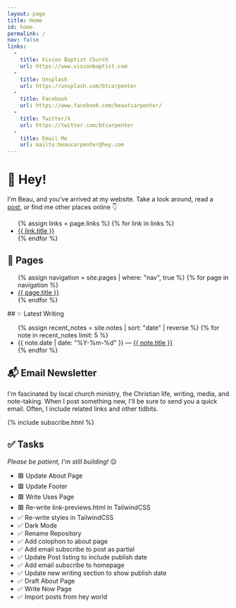 ```yaml
---
layout: page
title: Home
id: home
permalink: /
nav: false
links:
  -
    title: Vision Baptist Church
    url: https://www.visionbaptist.com
  - 
    title: Unsplash
    url: https://unsplash.com/btcarpenter
  - 
    title: Facebook
    url: https://www.facebook.com/beautcarpenter/
  - 
    title: Twitter/X
    url: https://twitter.com/btcarpenter
  - 
    title: Email Me
    url: mailto:beaucarpenter@hey.com
---
```


# 👋 Hey!

<p class="bg-indigo-50 dark:bg-slate-900 bg-opacity-70 -mt-4 py-12 px-5 rounded-xl">
I'm Beau, and you've arrived at my website. Take a look around, read a <a class="" href="/posts">post</a>, or find me other places online 👇
</p>

<ul>
{% assign links = page.links %}
{% for link in links %}
  <li><a class="after:content-['_↗'] " href='{{ link.url }}'>{{ link.title }}</a>
  </li>
{% endfor %}
</ul>

## 📝 Pages

<ul>
  {% assign navigation = site.pages | where: "nav", true %}
  {% for page in navigation %}
  <li>
    <a href="{{ site.baseurl }}{{ page.url }}">{{ page.title }}</a>
  </li>
  {% endfor %}
</ul>
## ✨ Latest Writing

<ul>
  {% assign recent_notes = site.notes | sort: "date" | reverse %}
  {% for note in recent_notes limit: 5 %}
    <li>
      {{ note.date | date: "%Y-%m-%d" }} — <a class="internal-link" href="{{ site.baseurl }}{{ note.url }}">{{ note.title }}</a>
    </li>
  {% endfor %}
</ul>

## 📬 Email Newsletter

I'm fascinated by local church ministry, the Christian life, writing, media, and note-taking. When I post something new, I'll be sure to send you a quick email. Often, I include related links and other tidbits.

{% include subscribe.html %}

## ✅ Tasks

*Please be patient, I'm still building!* 😌

- 🟥 Update About Page
- 🟥 Update Footer
- 🟥 Write Uses Page
- 🟥 Re-write link-previews.html in TailwindCSS
- ✅ Re-write styles in TailwindCSS
- ✅ Dark Mode
- ✅ Rename Repository
- ✅ Add colophon to about page
- ✅ Add email subscribe to post as partial
- ✅ Update Post listing to include publish date
- ✅ Add email subscribe to homepage
- ✅ Update new writing section to show publish date
- ✅ Draft About Page
- ✅ Write Now Page
- ✅ Import posts from hey world

<style>
  .wrapper {
    max-width: 46em;
  }
</style>